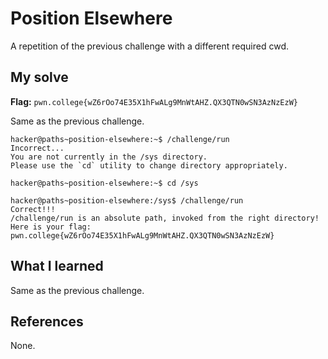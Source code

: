 # Position Elsewhere
A repetition of the previous challenge with a different required cwd.

## My solve
**Flag:** `pwn.college{wZ6rOo74E35X1hFwALg9MnWtAHZ.QX3QTN0wSN3AzNzEzW}`

Same as the previous challenge.
```
hacker@paths~position-elsewhere:~$ /challenge/run 
Incorrect...
You are not currently in the /sys directory.
Please use the `cd` utility to change directory appropriately.

hacker@paths~position-elsewhere:~$ cd /sys

hacker@paths~position-elsewhere:/sys$ /challenge/run 
Correct!!!
/challenge/run is an absolute path, invoked from the right directory!
Here is your flag:
pwn.college{wZ6rOo74E35X1hFwALg9MnWtAHZ.QX3QTN0wSN3AzNzEzW}
```

## What I learned
Same as the previous challenge.

## References 
None.